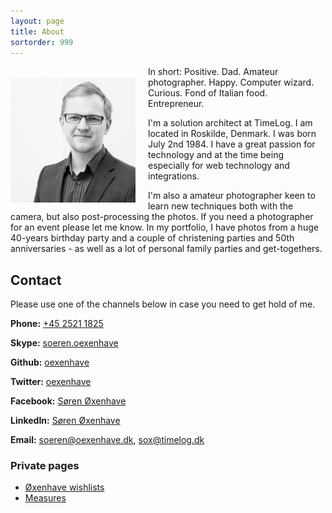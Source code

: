 ```yaml
---
layout: page
title: About
sortorder: 999
---
```


<img src="/public/profile/2015dec500px.jpg" alt="Søren Øxenhave" style="float: left; width: 200px; padding-right: 20px; padding-top: 18px;" />

In short: Positive. Dad. Amateur photographer. Happy. Computer wizard. Curious. Fond of Italian food. Entrepreneur.

I'm a solution architect at TimeLog. I am located in Roskilde, Denmark. I was born July 2nd 1984. I have a great
 passion for technology and at the time being especially for web technology and integrations.

I'm also a amateur photographer keen to learn new techniques both with the camera, but also post-processing the photos. 
If you need a photographer for an event please let me know. In my portfolio, I have photos from a huge 40-years
birthday party and a couple of christening parties and 50th anniversaries - as well as a lot of personal family 
parties and get-togethers.

## Contact

Please use one of the channels below in case you need to get hold of me.

**Phone:** [+45 2521 1825](tel:+4525211825)

**Skype:** [soeren.oexenhave](skype:soeren.oexenhave)

**Github:** [oexenhave](https://github.com/oexenhave)

**Twitter:** [oexenhave](https://twitter.com/oexenhave)

**Facebook:** [Søren Øxenhave](https://www.facebook.com/oexenhave)

**LinkedIn:** [Søren Øxenhave](https://dk.linkedin.com/in/oexenhave)

**Email:** [soeren@oexenhave.dk](mailto:soeren@oexenhave.dk), [sox@timelog.dk](mailto:sox@timelog.dk)

### Private pages

- [Øxenhave wishlists](/wishlists)
- [Measures](/measures)